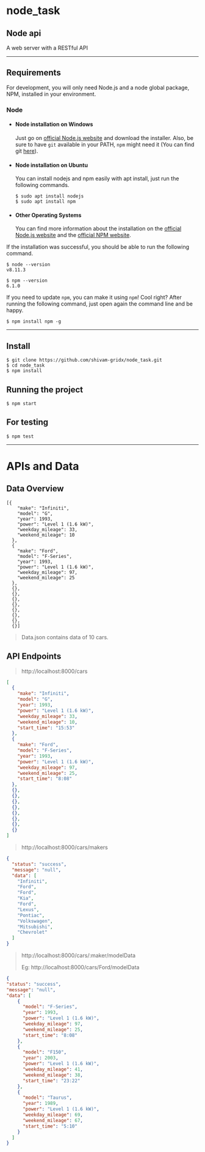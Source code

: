 # node_task
## Node api
A web server with a RESTful API 

---

## Requirements

For development, you will only need Node.js and a node global package, NPM, installed in your environment.

### Node
- #### Node installation on Windows

  Just go on [official Node.js website](https://nodejs.org/) and download the installer.
Also, be sure to have `git` available in your PATH, `npm` might need it (You can find git [here](https://git-scm.com/)).

- #### Node installation on Ubuntu

  You can install nodejs and npm easily with apt install, just run the following commands.

      $ sudo apt install nodejs
      $ sudo apt install npm

- #### Other Operating Systems
  You can find more information about the installation on the [official Node.js website](https://nodejs.org/) and the [official NPM website](https://npmjs.org/).

If the installation was successful, you should be able to run the following command.

    $ node --version
    v8.11.3

    $ npm --version
    6.1.0

If you need to update `npm`, you can make it using `npm`! Cool right? After running the following command, just open again the command line and be happy.

    $ npm install npm -g

---


## Install

    $ git clone https://github.com/shivam-gridx/node_task.git
    $ cd node_task
    $ npm install

## Running the project

    $ npm start

## For testing

    $ npm test

---

# APIs and Data

## Data Overview

```
[{
    "make": "Infiniti",
    "model": "G",
    "year": 1993,
    "power": "Level 1 (1.6 kW)",
    "weekday_mileage": 33,
    "weekend_mileage": 10
  },
  {
    "make": "Ford",
    "model": "F-Series",
    "year": 1993,
    "power": "Level 1 (1.6 kW)",
    "weekday_mileage": 97,
    "weekend_mileage": 25
  },
  {},
  {},
  {},
  {},
  {},
  {},
  {},
  {}]

```
> Data.json contains data of 10 cars.

## API Endpoints

> http://localhost:8000/cars 
```json
[
  {
    "make": "Infiniti",
    "model": "G",
    "year": 1993,
    "power": "Level 1 (1.6 kW)",
    "weekday_mileage": 33,
    "weekend_mileage": 10,
    "start_time": "15:53"
  },
  {
    "make": "Ford",
    "model": "F-Series",
    "year": 1993,
    "power": "Level 1 (1.6 kW)",
    "weekday_mileage": 97,
    "weekend_mileage": 25,
    "start_time": "8:08"
  },
  {},
  {},
  {},
  {},
  {},
  {},
  {},
  {}
]
```

> http://localhost:8000/cars/makers
```json
{
  "status": "success",
  "message": "null",
  "data": [
    "Infiniti",
    "Ford",
    "Ford",
    "Kia",
    "Ford",
    "Lexus",
    "Pontiac",
    "Volkswagen",
    "Mitsubishi",
    "Chevrolet"
  ]
}
```

> http://localhost:8000/cars/:maker/modelData
> 
> Eg:  http://localhost:8000/cars/Ford/modelData
```json
{
"status": "success",
"message": "null",
"data": [
    {
      "model": "F-Series",
      "year": 1993,
      "power": "Level 1 (1.6 kW)",
      "weekday_mileage": 97,
      "weekend_mileage": 25,
      "start_time": "8:08"
    },
    {
      "model": "F150",
      "year": 2003,
      "power": "Level 1 (1.6 kW)",
      "weekday_mileage": 41,
      "weekend_mileage": 38,
      "start_time": "23:22"
    },
    {
      "model": "Taurus",
      "year": 1989,
      "power": "Level 1 (1.6 kW)",
      "weekday_mileage": 69,
      "weekend_mileage": 67,
      "start_time": "5:10"
    }
  ]
}
```
